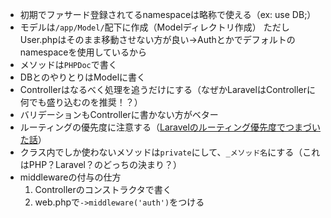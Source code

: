 -  初期でファサード登録されてるnamespaceは略称で使える（ex: use DB;）
- モデルは`/app/Model/`配下に作成（Modelディレクトリ作成）
ただしUser.phpはそのまま移動させない方が良い→Authとかでデフォルトのnamespaceを使用しているから
- メソッドは`PHPDoc`で書く
- DBとのやりとりはModelに書く
- Controllerはなるべく処理を追うだけにする（なぜかLaravelはControllerに何でも盛り込むのを推奨！？）
- バリデーションもControllerに書かない方がベター
- ルーティングの優先度に注意する（[Laravelのルーティング優先度でつまづいた話](https://qiita.com/dhiki1234/items/dcb2d2bc17d11e1f4565)）
- クラス内でしか使わないメソッドは`private`にして、`_メソッド名`にする（これはPHP？Laravel？のどっちの決まり？）
- middlewareの付与の仕方
    1. Controllerのコンストラクタで書く
    2. web.phpで`->middleware('auth')`をつける

